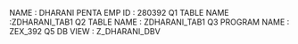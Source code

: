 NAME : DHARANI PENTA
EMP ID : 280392
Q1 TABLE NAME :ZDHARANI_TAB1
Q2 TABLE NAME : ZDHARANI_TAB1
Q3 PROGRAM NAME : ZEX_392
Q5 DB VIEW : Z_DHARANI_DBV
